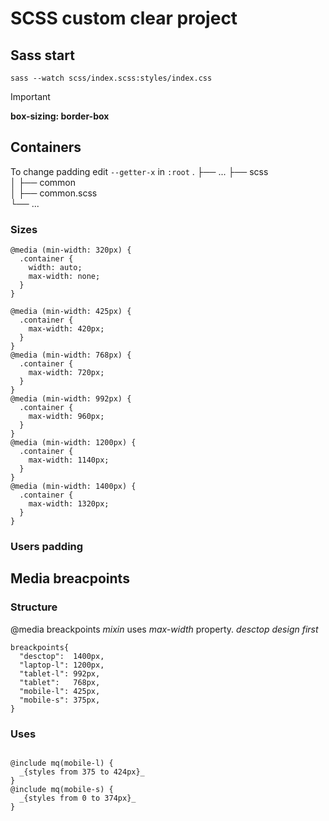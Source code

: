 # SCSS custom clear project


## Sass start

`sass --watch scss/index.scss:styles/index.css`

>[!IMPORTANT]
>**box-sizing: border-box**

## Containers

To change padding edit `--getter-x` in `:root`
    .
    ├── ...
    ├── scss                   
    │   ├── common                
    │       ├── common.scss             
    └── ...


### Sizes
```
@media (min-width: 320px) {
  .container {
    width: auto;
    max-width: none;
  }
}

@media (min-width: 425px) {
  .container {
    max-width: 420px;
  }
}
@media (min-width: 768px) {
  .container {
    max-width: 720px;
  }
}
@media (min-width: 992px) {
  .container {
    max-width: 960px;
  }
}
@media (min-width: 1200px) {
  .container {
    max-width: 1140px;
  }
}
@media (min-width: 1400px) {
  .container {
    max-width: 1320px;
  }
}

```
### Users padding



## Media breacpoints 

### Structure
@media breackpoints *mixin* uses _max-width_ property. _desctop design first_
```
breackpoints{
  "desctop":  1400px,
  "laptop-l": 1200px,
  "tablet-l": 992px,
  "tablet":   768px,
  "mobile-l": 425px,
  "mobile-s": 375px,
}
```

### Uses
```

@include mq(mobile-l) {
  _{styles from 375 to 424px}_
}
@include mq(mobile-s) {
  _{styles from 0 to 374px}_
}
```

